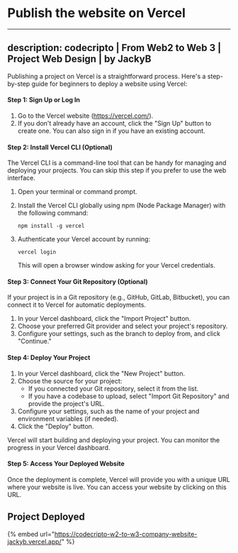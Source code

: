 
# Publish the website on Vercel

---
description: codecripto | From Web2 to Web 3 | Project Web Design | by JackyB
---


Publishing a project on Vercel is a straightforward process. Here's a step-by-step guide for beginners to deploy a website using Vercel:

#### Step 1: Sign Up or Log In

1. Go to the Vercel website (https://vercel.com/).
2. If you don't already have an account, click the "Sign Up" button to create one. You can also sign in if you have an existing account.

#### Step 2: Install Vercel CLI (Optional)

The Vercel CLI is a command-line tool that can be handy for managing and deploying your projects. You can skip this step if you prefer to use the web interface.

1. Open your terminal or command prompt.
2.  Install the Vercel CLI globally using npm (Node Package Manager) with the following command:

    ```
    npm install -g vercel
    ```
3.  Authenticate your Vercel account by running:

    ```
    vercel login
    ```

    This will open a browser window asking for your Vercel credentials.

#### Step 3: Connect Your Git Repository (Optional)

If your project is in a Git repository (e.g., GitHub, GitLab, Bitbucket), you can connect it to Vercel for automatic deployments.

1. In your Vercel dashboard, click the "Import Project" button.
2. Choose your preferred Git provider and select your project's repository.
3. Configure your settings, such as the branch to deploy from, and click "Continue."

#### Step 4: Deploy Your Project

1. In your Vercel dashboard, click the "New Project" button.
2. Choose the source for your project:
   * If you connected your Git repository, select it from the list.
   * If you have a codebase to upload, select "Import Git Repository" and provide the project's URL.
3. Configure your settings, such as the name of your project and environment variables (if needed).
4. Click the "Deploy" button.

Vercel will start building and deploying your project. You can monitor the progress in your Vercel dashboard.

#### Step 5: Access Your Deployed Website

Once the deployment is complete, Vercel will provide you with a unique URL where your website is live. You can access your website by clicking on this URL.

## Project Deployed

{% embed url="https://codecripto-w2-to-w3-company-website-jackyb.vercel.app/" %}
